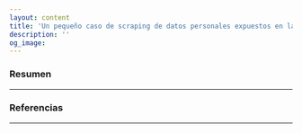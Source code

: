 ```yaml
---
layout: content
title: 'Un pequeño caso de scraping de datos personales expuestos en la web'
description: ''
og_image: 
---
```


### Resumen

---

### Referencias

---